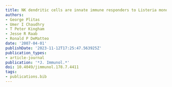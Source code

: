 ```yaml
---
title: NK dendritic cells are innate immune responders to Listeria monocytogenes infection
authors:
- George Plitas
- Umer I Chaudhry
- T Peter Kingham
- Jesse R Raab
- Ronald P DeMatteo
date: '2007-04-01'
publishDate: '2023-11-12T17:25:47.563925Z'
publication_types:
- article-journal
publication: '*J. Immunol.*'
doi: 10.4049/jimmunol.178.7.4411
tags:
- publications.bib
---
```

